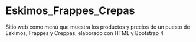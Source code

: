 # Eskimos_Frappes_Crepas
Sitio web como menú que muestra los productos y precios de un puesto de Eskimos, Frappes y Creppas, elaborado con HTML y Bootstrap 4
